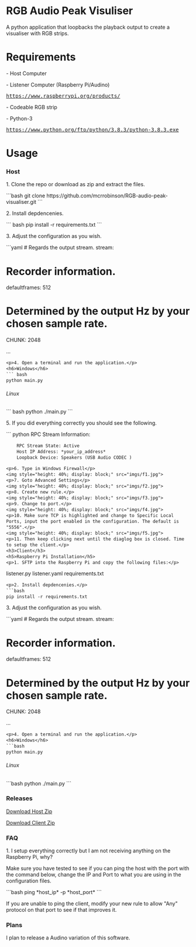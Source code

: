 # RGB Audio Peak Visuliser
<p>A python application that loopbacks the playback output to create a visualiser with RGB strips.</p>

<h1>Requirements</h1>
<p>- Host Computer</p>
<p>- Listener Computer (Raspberry Pi/Audino)</p>
<pre><a href="https://www.raspberrypi.org/products/">https://www.raspberrypi.org/products/</a></pre>
<p>- Codeable RGB strip
<p>- Python-3</p>
<pre><a href="https://www.python.org/ftp/python/3.8.3/python-3.8.3.exe">https://www.python.org/ftp/python/3.8.3/python-3.8.3.exe</a></pre>
<h1>Usage</h1>
<h3>Host</h3>
<p>1. Clone the repo or download as zip and extract the files.</p>
```bash
git clone https://github.com/mcrrobinson/RGB-audio-peak-visualiser.git
```
<p>2. Install depdencenies.</p>
``` bash
pip install -r requirements.txt
```
<p>3. Adjust the configuration as you wish.</p>
```yaml
# Regards the output stream.
stream:

  # Recorder information.
  defaultframes: 512

  # Determined by the output Hz by your chosen sample rate.
  CHUNK: 2048

...
```
<p>4. Open a terminal and run the application.</p>
<h6>Windows</h6>
``` bash
python main.py
```
<h6>Linux</h6>
``` bash
python ./main.py
```
<p>5. If you did everything correctly you should see the following.</p>
``` python
RPC Stream Information:

        RPC Stream State: Active
        Host IP Address: *your_ip_address*
        Loopback Device: Speakers (USB Audio CODEC )
```
<p>6. Type in Windows Firewall</p>
<img style="height: 40%; display: block;" src="imgs/f1.jpg">
<p>7. Goto Advanced Settings</p>
<img style="height: 40%; display: block;" src="imgs/f2.jpg">
<p>8. Create new rule.</p>
<img style="height: 40%; display: block;" src="imgs/f3.jpg">
<p>9. Change to port.</p>
<img style="height: 40%; display: block;" src="imgs/f4.jpg">
<p>10. Make sure TCP is highlighted and change to Specific Local Ports, input the port enabled in the configuration. The default is "5556".</p>
<img style="height: 40%; display: block;" src="imgs/f5.jpg">
<p>11. Then keep clicking next until the diaglog box is closed. Time to setup the client.</p>
<h3>Client</h3>
<h5>Raspberry Pi Installation</h5>
<p>1. SFTP into the Raspberry Pi and copy the following files:</p>
```
listener.py
listener.yaml
requirements.txt
```
<p>2. Install depdencenies.</p>
```bash
pip install -r requirements.txt
```
<p>3. Adjust the configuration as you wish.</p>
```yaml
# Regards the output stream.
stream:

  # Recorder information.
  defaultframes: 512

  # Determined by the output Hz by your chosen sample rate.
  CHUNK: 2048

...
```
<p>4. Open a terminal and run the application.</p>
<h6>Windows</h6>
```bash
python main.py
```
<h6>Linux</h6>
```bash
python ./main.py
```
<h3>Releases</h3>
<p><a id="raw-url" href="https://raw.githubusercontent.com/mcrrobinson/RGB-audio-peak-visualiser/master/main.py">Download Host Zip</a></p>
<p><a id="raw-url" href="https://raw.githubusercontent.com/mcrrobinson/RGB-audio-peak-visualiser/master/listener.py">Download Client Zip</a></p>
<h3>FAQ</h3>
<p>1. I setup everything correctly but I am not receiving anything on the Raspberry Pi, why?</p>
<p>Make sure you have tested to see if you can ping the host with the port with the command below, change the IP and Port to what you are using in the configuration files.</p>
```bash
ping *host_ip* -p *host_port*
```
<p>If you are unable to ping the client, modify your new rule to allow "Any" protocol on that port to see if that improves it.</p>
<h3>Plans</h3>
<p>I plan to release a Audino variation of this software.</p>
